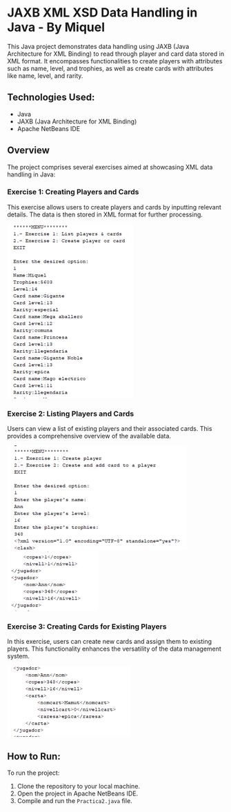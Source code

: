# JAXB XML XSD Data Handling in Java - By  Miquel

This Java project demonstrates data handling using JAXB (Java Architecture for XML Binding) to read through player and card data stored in XML format. It encompasses functionalities to create players with attributes such as name, level, and trophies, as well as create cards with attributes like name, level, and rarity.

## Technologies Used:

- Java
- JAXB (Java Architecture for XML Binding)
- Apache NetBeans IDE

## Overview

The project comprises several exercises aimed at showcasing XML data handling in Java:

### Exercise 1: Creating Players and Cards

This exercise allows users to create players and cards by inputting relevant details. The data is then stored in XML format for further processing.

![List Players and Cards Screenshot](/Images/ListPlayers&Cards.png)

### Exercise 2: Listing Players and Cards

Users can view a list of existing players and their associated cards. This provides a comprehensive overview of the available data.

![Create Player and Card Screenshot](/Images/CreatePlayer.png)
![Player Created Screenshot](/Images/PlayerCreated.png)

### Exercise 3: Creating Cards for Existing Players

In this exercise, users can create new cards and assign them to existing players. This functionality enhances the versatility of the data management system.

![Create Card Screenshot](/Images/CreateCard.png)

## How to Run:

To run the project:

1. Clone the repository to your local machine.
2. Open the project in Apache NetBeans IDE.
3. Compile and run the `Practica2.java` file.

